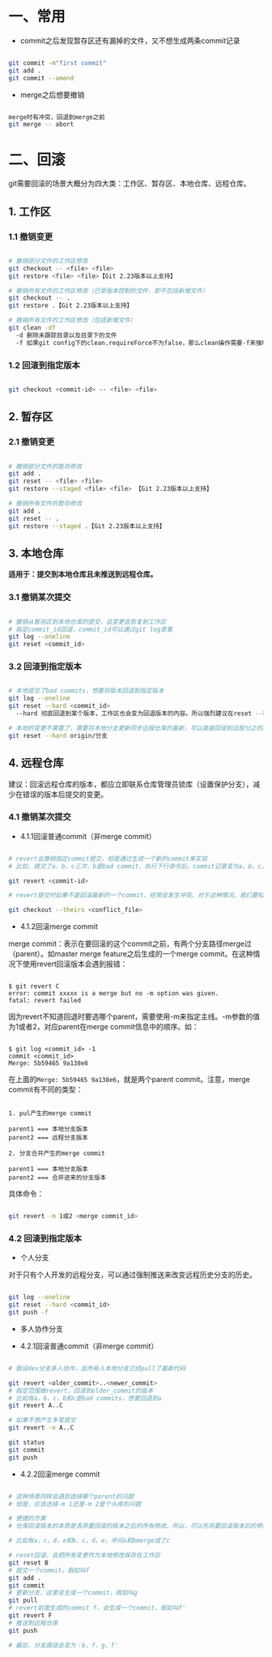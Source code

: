 
# 一、常用


- commit之后发现暂存区还有漏掉的文件，又不想生成两条commit记录

```bash

git commit -m"first commit"
git add .
git commit --amend

```

- merge之后想要撤销

```bash

merge时有冲突，回退到merge之前
git merge -- abort

```


# 二、回滚

git需要回滚的场景大概分为四大类：工作区、暂存区、本地仓库、远程仓库。

## 1. 工作区

### 1.1 撤销变更

```bash

# 撤销部分文件的工作区修改
git checkout -- <file> <file>
git restore <file> <file>【Git 2.23版本以上支持】

# 撤销所有文件的工作区修改（已受版本控制的文件，即不包括新增文件）
git checkout -- .
git restore .【Git 2.23版本以上支持】

# 撤销所有文件的工作区修改（包括新增文件）
git clean -df
  -d 删除未跟踪目录以及目录下的文件
  -f 如果git config下的clean.requireForce不为false，那么clean操作需要-f来强制执行

```

### 1.2 回滚到指定版本

```bash

git checkout <commit-id> -- <file> <file>

```

## 2. 暂存区

### 2.1 撤销变更

```bash

# 撤销部分文件的暂存修改
git add .
git reset -- <file> <file>
git restore --staged <file> <file> 【Git 2.23版本以上支持】

# 撤销所有文件的暂存修改
git add .
git reset -- .
git restore --staged .【Git 2.23版本以上支持】

```

## 3. 本地仓库

**适用于：提交到本地仓库且未推送到远程仓库。**

### 3.1 撤销某次提交

```bash

# 撤销从暂存区到本地仓库的提交，且变更会恢复到工作区
# 指定commit_id回退，commit_id可以通过git log查看
git log --oneline
git reset <commit_id>

```

### 3.2 回滚到指定版本

```bash

# 本地提交了bad commits，想要将版本回退到指定版本
git log --oneline
git reset --hard <commit_id>
  --hard 彻底回退到某个版本，工作区也会变为回退版本的内容。所以强烈建议在reset --hard之前，先把本地未提交的修改stash

# 本地的变更不需要了，需要将本地分支更新同步远程仓库的最新，可以直接回滚到远程分之的版本即可
git reset --hard origin/分支

```

## 4. 远程仓库

建议：回滚远程仓库的版本，都应立即联系仓库管理员锁库（设置保护分支），减少在错误的版本后提交的变更。

### 4.1 撤销某次提交

- 4.1.1回滚普通commit（非merge commit）

```bash

# revert会撤销指定commit提交，但是通过生成一个新的commit来实现
# 比如，提交了a，b，c三次，b是bad commit，执行下行命令后，commit记录变为a，b，c，b'

git revert <commit-id>

# revert提交时如果不是回滚最新的一个commit，经常会发生冲突。对于这种情况，我们要知道，ours版本代表本地分支的最新版本，theirs版本代表要revert的commit的之前的版本，一般使用后者

git checkout --theirs <conflict_file>

```

- 4.1.2回滚merge commit

merge commit：表示在要回滚的这个commit之前，有两个分支路径merge过（parent）。如master merge feature之后生成的一个merge commit。在这种情况下使用revert回滚版本会遇到报错：

```

$ git revert C
error: commit xxxxx is a merge but no -m option was given.
fatal: revert failed

```

因为revert不知道回退时要选哪个parent，需要使用-m来指定主线。-m参数的值为1或者2，对应parent在merge commit信息中的顺序。如：

```

$ git log <commit_id> -1
commit <commit_id>
Merge: 5b59465 9a138e6

```

在上面的`Merge: 5b59465 9a138e6`，就是两个parent commit。注意，merge commit有不同的类型：

```

1. pul产生的merge commit

parent1 === 本地分支版本
parent2 === 远程分支版本

2. 分支合并产生的merge commit

parent1 === 本地分支版本
parent2 === 合并进来的分支版本

```


具体命令：

```bash

git revert -m 1或2 <merge commit_id>

```


### 4.2 回滚到指定版本

- 个人分支

对于只有个人开发的远程分支，可以通过强制推送来改变远程历史分支的历史。

```bash

git log --oneline
git reset --hard <commit_id>
git push -f

```

- 多人协作分支

- 4.2.1回滚普通commit（非merge commit）

```bash

# 假设dev分支多人协作，且所有人本地分支已经pull了最新代码

git revert <older_commit>..<newer_commit>
# 指定范围做revert，回滚到older_commit的版本
# 比如有a，b，c，b和c是bad commits，想要回退到a
git revert A..C

# 如果不想产生多笔提交
git revert -n A..C

git status
git commit
git push

```


- 4.2.2回滚merge commit

```bash

# 这种场景同样会遇到选择哪个parent的问题
# 但是，应该选择-m 1还是-m 2是个头疼的问题

# 便捷的方案
# 仓库回滚版本的本质是丢弃要回滚的版本之后的所有修改。所以，可以先将要回滚版本后的修改压缩成一笔提交，然后进行pull（内容无改变，pull时不会产生冲突，会生成一笔自动合并的merge commit），然后再revert之前压缩的那笔提交，推送到远程仓库。这样就达到了回滚版本的效果。

# 比如有a，c，d，e和b，c，d，e，中间a和bmerge成了c

# reset回滚，会把所有变更作为本地修改保存在工作区
git reset B
# 提交一个commit，假如叫f
git add .
git commit
# 更新分支，这里会生成一个commit，假如叫g
git pull
# revert前面生成的commit f，会生成一个commit，假如叫f'
git revert F
# 推送到远程仓库
git push

# 最后，分支路径会变为：b，f，g，f'



```


